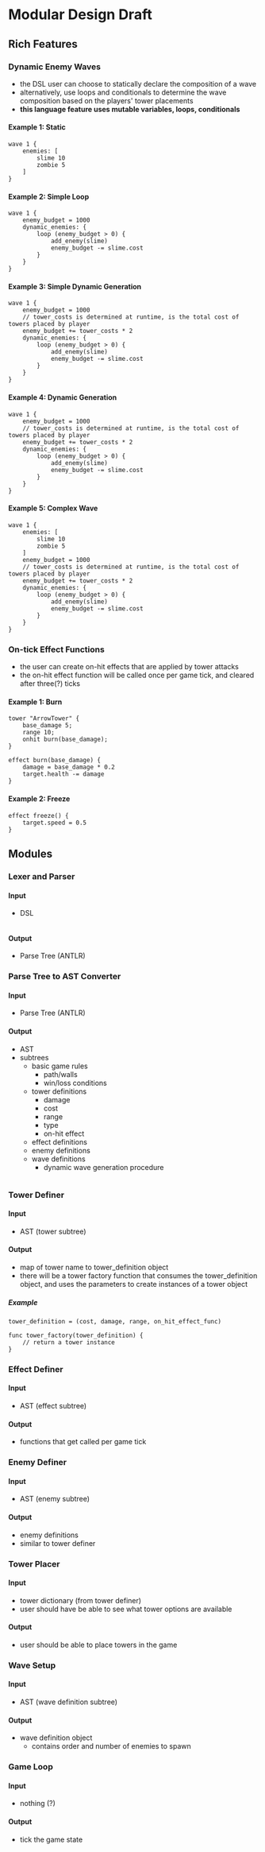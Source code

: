 # Modular Design Draft
## Rich Features
### Dynamic Enemy Waves
- the DSL user can choose to statically declare the composition of a wave
- alternatively, use loops and conditionals to determine the wave composition based on the players' tower placements
- **this language feature uses mutable variables, loops, conditionals**
#### Example 1: Static
```
wave 1 {
	enemies: [
		slime 10
		zombie 5
	]
}
```
#### Example 2: Simple Loop
```
wave 1 {
	enemy_budget = 1000
	dynamic_enemies: {
		loop (enemy_budget > 0) {
			add_enemy(slime)
			enemy_budget -= slime.cost
		}
	}
}
```
#### Example 3: Simple Dynamic Generation
```
wave 1 {
	enemy_budget = 1000
	// tower_costs is determined at runtime, is the total cost of towers placed by player
	enemy_budget += tower_costs * 2
	dynamic_enemies: {
		loop (enemy_budget > 0) {
			add_enemy(slime)
			enemy_budget -= slime.cost
		}
	}
}
```
#### Example 4: Dynamic Generation
```
wave 1 {
	enemy_budget = 1000
	// tower_costs is determined at runtime, is the total cost of towers placed by player
	enemy_budget += tower_costs * 2
	dynamic_enemies: {
		loop (enemy_budget > 0) {
			add_enemy(slime)
			enemy_budget -= slime.cost
		}
	}
}
```
#### Example 5: Complex Wave
```
wave 1 {
	enemies: [
		slime 10
		zombie 5
	]
	enemy_budget = 1000
	// tower_costs is determined at runtime, is the total cost of towers placed by player
	enemy_budget += tower_costs * 2
	dynamic_enemies: {
		loop (enemy_budget > 0) {
			add_enemy(slime)
			enemy_budget -= slime.cost
		}
	}
}
```
### On-tick Effect Functions
- the user can create on-hit effects that are applied by tower attacks
- the on-hit effect function will be called once per game tick, and cleared after three(?) ticks
#### Example 1: Burn
```
tower "ArrowTower" {
	base_damage 5;
	range 10;
	onhit burn(base_damage);
}

effect burn(base_damage) {
	damage = base_damage * 0.2
	target.health -= damage
}
```
#### Example 2: Freeze
```
effect freeze() {
	target.speed = 0.5
}
```
## Modules
### Lexer and Parser
#### Input
- DSL
```

```
#### Output
- Parse Tree (ANTLR)
### Parse Tree to AST Converter
#### Input
- Parse Tree (ANTLR)
#### Output
- AST
- subtrees
	- basic game rules
		- path/walls
		- win/loss conditions
	- tower definitions
		- damage
		- cost
		- range
		- type
		- on-hit effect
	- effect definitions
	- enemy definitions
	- wave definitions
		- dynamic wave generation procedure
```
```
### Tower Definer
#### Input
- AST (tower subtree)
#### Output
- map of tower name to tower_definition object
- there will be a tower factory function that consumes the tower_definition object, and uses the parameters to create instances of a tower object 
##### Example
```
tower_definition = (cost, damage, range, on_hit_effect_func)

func tower_factory(tower_definition) {
	// return a tower instance
}
```

### Effect Definer
#### Input
* AST (effect subtree)
#### Output
- functions that get called per game tick
### Enemy Definer
#### Input
- AST (enemy subtree)
#### Output
- enemy definitions
- similar to tower definer
### Tower Placer
#### Input
- tower dictionary (from tower definer)
- user should have be able to see what tower options are available
#### Output
- user should be able to place towers in the game
### Wave Setup
#### Input
- AST (wave definition subtree)
#### Output
- wave definition object
	- contains order and number of enemies to spawn
### Game Loop
#### Input
- nothing (?)
#### Output
- tick the game state